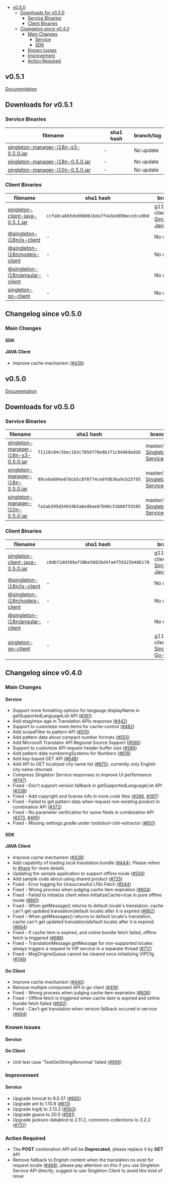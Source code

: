 - [v0.5.0](#v050)
  - [Downloads for v0.5.0](#downloads-for-v050)
    - [Service Binaries](#service-binaries)
    - [Client Binaries](#client-binaries)
  - [Changelog since v0.4.0](#changelog-since-v040)
    - [Main Changes](#main-changes)
      - [Service](#service)
      - [SDK](#sdk)
    - [Known Iusses](#known-issues)
    - [Improvement](#improvement)
    - [Action Required](#action-required)

v0.5.1
-------
[Documentation](https://vmware.github.io/singleton/)

## Downloads for v0.5.1

### Service Binaries
filename | sha1 hash | branch/tag
-------- | --- | ------
[singleton-manager-i18n-s3-0.5.0.jar](https://repo1.maven.org/maven2/com/vmware/singleton/singleton-manager-i18n-s3/0.5.0/singleton-manager-i18n-s3-0.5.0.jar) | - | No update
[singleton-manager-i18n-0.5.0.jar](https://repo1.maven.org/maven2/com/vmware/singleton/singleton-manager-i18n/0.5.0/singleton-manager-i18n-0.5.0.jar) | - | No update
[singleton-manager-l10n-0.5.0.jar](https://repo1.maven.org/maven2/com/vmware/singleton/singleton-manager-l10n/0.5.0/singleton-manager-l10n-0.5.0.jar) | - | No update

### Client Binaries
filename | sha1 hash | branch/tag
-------- | --- | ------
[singleton-client-java-0.5.1.jar](https://repo1.maven.org/maven2/com/vmware/singleton/singleton-client-java/0.5.1/singleton-client-java-0.5.1.jar) | `ccfa8ca6b5de896861bda7f4a5ed89bece3ca9b0` | g11n-java-client/[v0.5.1-Singleton-Javaclient](https://github.com/vmware/singleton/releases/tag/v0.5.1-Singleton-Java-Client)
[@singleton-i18n/js-client](https://www.npmjs.com/package/@singleton-i18n/js-core-sdk/v/0.5.0--) | - | No update
[@singleton-i18n/nodejs-client](https://www.npmjs.com/package/@singleton-i18n/js-core-sdk-server/v/0.5.0--) | - | No update
[@singleton-i18n/angular-client](https://www.npmjs.com/package/@singleton-i18n/angular-client/v/0.2.0) | - | No update
[singleton-go-client](https://github.com/vmware/singleton/tree/g11n-go-client) | - | No update

## Changelog since v0.5.0

### Main Changes
#### SDK
#### JAVA Client
- Improve cache mechanism ([#439](https://github.com/vmware/singleton/issues/439))

v0.5.0
-------
[Documentation](https://vmware.github.io/singleton/)

## Downloads for v0.5.0

### Service Binaries
filename | sha1 hash | branch/tag
-------- | --- | ------
[singleton-manager-i18n-s3-0.5.0.jar](https://repo1.maven.org/maven2/com/vmware/singleton/singleton-manager-i18n-s3/0.5.0/singleton-manager-i18n-s3-0.5.0.jar) | `71118c84c5bec1b3c7856f78e8b1f1c9d46ded26` | master/[v0.5.0-Singleton-Service](https://github.com/vmware/singleton/releases/tag/v0.5.0-Singleton-Service)
[singleton-manager-i18n-0.5.0.jar](https://repo1.maven.org/maven2/com/vmware/singleton/singleton-manager-i18n/0.5.0/singleton-manager-i18n-0.5.0.jar) | `99ce6e694e070cb5c8f0774ce8fd636a9cb25f95` | master/[v0.5.0-Singleton-Service](https://github.com/vmware/singleton/releases/tag/v0.5.0-Singleton-Service)
[singleton-manager-l10n-0.5.0.jar](https://repo1.maven.org/maven2/com/vmware/singleton/singleton-manager-l10n/0.5.0/singleton-manager-l10n-0.5.0.jar) | `fa2ab395d34934b5a6ed6ae87b90c53bb8f55585` | master/[v0.5.0-Singleton-Service](https://github.com/vmware/singleton/releases/tag/v0.5.0-Singleton-Service)

### Client Binaries
filename | sha1 hash | branch/tag
-------- | --- | ------
[singleton-client-java-0.5.0.jar](https://repo1.maven.org/maven2/com/vmware/singleton/singleton-client-java/0.5.0/singleton-client-java-0.5.0.jar) | `c8db72dd399af38be5682bd4fa4f59325b486170` | g11n-java-client/[v0.5.0-Singleton-Javaclient](https://github.com/vmware/singleton/releases/tag/v0.5.0-Singleton-Java-Client)
[@singleton-i18n/js-client](https://www.npmjs.com/package/@singleton-i18n/js-core-sdk/v/0.5.0--) | - | No update
[@singleton-i18n/nodejs-client](https://www.npmjs.com/package/@singleton-i18n/js-core-sdk-server/v/0.5.0--) | - | No update
[@singleton-i18n/angular-client](https://www.npmjs.com/package/@singleton-i18n/angular-client/v/0.2.0) | - | No update
[singleton-go-client](https://github.com/vmware/singleton/tree/g11n-go-client) | - | g11n-go-client/[v0.5.0-Singleton-Go-Client](https://github.com/vmware/singleton/releases/tag/v0.5.0-Singleton-Go-Client)

## Changelog since v0.4.0

### Main Changes
#### Service
- Support more fomatting options for langauge displayName in getSupportedLanguageList API ([#361](https://github.com/vmware/singleton/issues/361))
- Add etag/max-age in Translation APIs response ([#442](https://github.com/vmware/singleton/issues/442))
- Support to customize more items for cache-control ([#482](https://github.com/vmware/singleton/issues/482))
- Add scopeFilter to pattern API ([#515](https://github.com/vmware/singleton/issues/515))
- Add pattern data about compact number formats ([#555](https://github.com/vmware/singleton/issues/555))
- Add Microsoft Translator API Regional Source Support ([#566](https://github.com/vmware/singleton/pull/566))
- Support to customize API request header buffer size ([#586](https://github.com/vmware/singleton/issues/586))
- Add pattern data numberingSystems for Numbers ([#616](https://github.com/vmware/singleton/issues/616)) 
- Add key-based GET API ([#648](https://github.com/vmware/singleton/issues/648))
- Add API to GET localized city name list ([#675](https://github.com/vmware/singleton/issues/675)), currently only English city name returned
- Compress Singleton Service responses to improve UI performance ([#747](https://github.com/vmware/singleton/issues/747))
- Fixed - Don't support version fallback in getSupportedLanguageList API ([#338](https://github.com/vmware/singleton/issues/338))
- Fixed - Add copyright and license info in more code files ([#366](https://github.com/vmware/singleton/issues/366), [#397](https://github.com/vmware/singleton/issues/397))
- Fixed - Failed to get pattern data when request non-existing product in combination API ([#372](https://github.com/vmware/singleton/issues/372))
- Fixed - No parameter verification for some fileds in combination API ([#373](https://github.com/vmware/singleton/issues/373), [#495](https://github.com/vmware/singleton/issues/495))
- Fixed - Missing settings.gradle under tools\tool-cldr-extractor ([#651](https://github.com/vmware/singleton/issues/651))

#### SDK
#### JAVA Client
- Improve cache mechanism ([#439](https://github.com/vmware/singleton/issues/439))
- Add capability of loading local translation bundle ([#444](https://github.com/vmware/singleton/issues/444)); Please refere to [#here](https://vmware.github.io/singleton/docs/overview/singleton-sdk/java-client-introduction/) for more details.
- Updating the sample application to support offline mode ([#556](https://github.com/vmware/singleton/pull/556))
- Add sample code about using shared product ([#725](https://github.com/vmware/singleton/issues/725))
- Fixed - Error logging for Unsuccessful L10n Fetch ([#544](https://github.com/vmware/singleton/pull/544))
- Fixed - Wrong process when judging cache item expiration ([#604](https://github.com/vmware/singleton/issues/604))
- Fixed - Failed to initialize client when initializeCache=true in pure offline mode ([#661](https://github.com/vmware/singleton/issues/661))
- Fixed - When getMessage() returns to default locale's translation, cache can't get updated translation(default locale) after it is expired ([#662](https://github.com/vmware/singleton/issues/662))
- Fixed - When getMessages() returns to default locale's translation, cache can't get updated translation(default locale) after it is expired. ([#664](https://github.com/vmware/singleton/issues/664))
- Fixed - If cache item is expired, and online bundle fetch failed, offline fetch is triggered ([#686](https://github.com/vmware/singleton/issues/686))
- Fixed - TranslationMessage.getMessage for non-supported locales always triggers a request to VIP service in a separate thread ([#717](https://github.com/vmware/singleton/issues/717))
- Fixed - MsgOriginsQueue cannot be cleared once initializing VIPCfg ([#746](https://github.com/vmware/singleton/issues/746))

#### Go Client
- Improve cache mechanism ([#440](https://github.com/vmware/singleton/issues/440))
- Remove multiple component API in go client ([#419](https://github.com/vmware/singleton/issues/419))
- Fixed - Wrong process when judging cache item expiration ([#606](https://github.com/vmware/singleton/issues/606))
- Fixed - Offline fetch is triggered when cache item is expired and online bundle fetch failed ([#692](https://github.com/vmware/singleton/issues/692))
- Fixed - Can't get translation when version fallback occured in service ([#694](https://github.com/vmware/singleton/issues/694))

### Known Issues
#### Service

#### Go Client
- Unit test case 'TestGetStringAbnormal' failed ([#995](https://github.com/vmware/singleton/issues/995))

### Improvement
#### Service
- Upgrade tomcat to 9.0.37 ([#665](https://github.com/vmware/singleton/issues/665))
- Upgrade ant to 1.10.8 ([#613](https://github.com/vmware/singleton/issues/613))
- Upgrade log4j to 2.13.2 ([#563](https://github.com/vmware/singleton/issues/563))
- Upgrade guava to 20.0 ([#581](https://github.com/vmware/singleton/issues/581))
- Upgrade jackson-databind to 2.11.2, commons-collections to 3.2.2 ([#737](https://github.com/vmware/singleton/issues/737))

### Action Required
- The **POST** combination API will be **Deprecated**, please replace it by **GET** API
- Remove fallback to *English* content when the translation no exist for request locale ([#468](https://github.com/vmware/singleton/issues/468)), please pay attention on this if you use Singleton Service API directly, suggest to use Singleton Client to avoid this kind of issue
